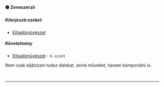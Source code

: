 #### 🟣 Zeneszerző

##### Kiterjeszti ezeket:
- [Előadóművészet](../kepzettsegek/eloadomuveszet.md)

##### Követelmény
- [Előadóművészet](../kepzettsegek/eloadomuveszet.md) - `6.szint`

Nem csak eljátszani tudsz dalokat, zenei műveket, hanem komponálni is.

<br />

---
